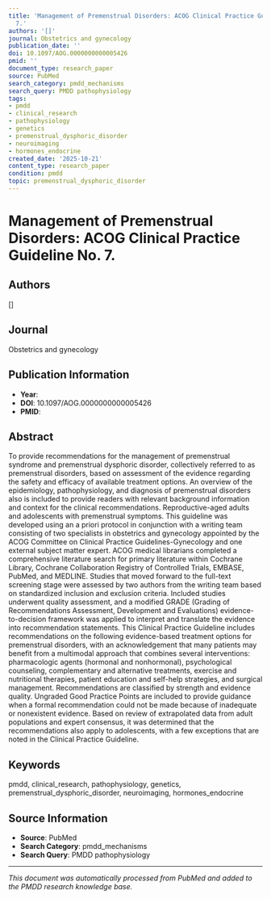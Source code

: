 ```yaml
---
title: 'Management of Premenstrual Disorders: ACOG Clinical Practice Guideline No.
  7.'
authors: '[]'
journal: Obstetrics and gynecology
publication_date: ''
doi: 10.1097/AOG.0000000000005426
pmid: ''
document_type: research_paper
source: PubMed
search_category: pmdd_mechanisms
search_query: PMDD pathophysiology
tags:
- pmdd
- clinical_research
- pathophysiology
- genetics
- premenstrual_dysphoric_disorder
- neuroimaging
- hormones_endocrine
created_date: '2025-10-21'
content_type: research_paper
condition: pmdd
topic: premenstrual_dysphoric_disorder
---
```


# Management of Premenstrual Disorders: ACOG Clinical Practice Guideline No. 7.

## Authors
[]

## Journal
Obstetrics and gynecology

## Publication Information
- **Year**: 
- **DOI**: 10.1097/AOG.0000000000005426
- **PMID**: 

## Abstract
To provide recommendations for the management of premenstrual syndrome and premenstrual dysphoric disorder, collectively referred to as premenstrual disorders, based on assessment of the evidence regarding the safety and efficacy of available treatment options. An overview of the epidemiology, pathophysiology, and diagnosis of premenstrual disorders also is included to provide readers with relevant background information and context for the clinical recommendations. Reproductive-aged adults and adolescents with premenstrual symptoms. This guideline was developed using an a priori protocol in conjunction with a writing team consisting of two specialists in obstetrics and gynecology appointed by the ACOG Committee on Clinical Practice Guidelines-Gynecology and one external subject matter expert. ACOG medical librarians completed a comprehensive literature search for primary literature within Cochrane Library, Cochrane Collaboration Registry of Controlled Trials, EMBASE, PubMed, and MEDLINE. Studies that moved forward to the full-text screening stage were assessed by two authors from the writing team based on standardized inclusion and exclusion criteria. Included studies underwent quality assessment, and a modified GRADE (Grading of Recommendations Assessment, Development and Evaluations) evidence-to-decision framework was applied to interpret and translate the evidence into recommendation statements. This Clinical Practice Guideline includes recommendations on the following evidence-based treatment options for premenstrual disorders, with an acknowledgement that many patients may benefit from a multimodal approach that combines several interventions: pharmacologic agents (hormonal and nonhormonal), psychological counseling, complementary and alternative treatments, exercise and nutritional therapies, patient education and self-help strategies, and surgical management. Recommendations are classified by strength and evidence quality. Ungraded Good Practice Points are included to provide guidance when a formal recommendation could not be made because of inadequate or nonexistent evidence. Based on review of extrapolated data from adult populations and expert consensus, it was determined that the recommendations also apply to adolescents, with a few exceptions that are noted in the Clinical Practice Guideline.

## Keywords
pmdd, clinical_research, pathophysiology, genetics, premenstrual_dysphoric_disorder, neuroimaging, hormones_endocrine

## Source Information
- **Source**: PubMed
- **Search Category**: pmdd_mechanisms
- **Search Query**: PMDD pathophysiology

---
*This document was automatically processed from PubMed and added to the PMDD research knowledge base.*
